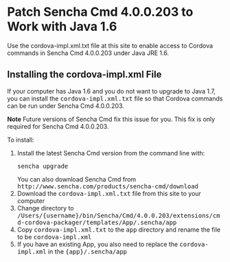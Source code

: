 # Patch Sencha Cmd 4.0.0.203 to Work with Java&nbsp;1.6

Use the cordova-impl.xml.txt file at this site to enable access to Cordova commands 
in Sencha Cmd 4.0.0.203 under Java JRE 1.6.

## Installing the cordova-impl.xml File

If your computer has Java 1.6 and you do not want to upgrade to Java 1.7, you can install the 
<tt>cordova-impl.xml.txt</tt> file so that Cordova commands can be run under Sencha Cmd 4.0.0.203. 

**Note** Future versions of Sencha Cmd fix this issue for you. This fix is only required for Sencha Cmd 4.0.0.203.

To install:

 <ol>
 <li>Install the latest Sencha Cmd version from the command line with:
 <pre>sencha upgrade</pre>
 You can also download Sencha Cmd from <tt>http://www.sencha.com/products/sencha-cmd/download</tt></li>
 <li>Download the <tt>cordova-impl.xml.txt</tt> file from this site to your computer</li>
 <li>Change directory to 
 <tt>/Users/{username}/bin/Sencha/Cmd/4.0.0.203/extensions/cmd-cordova-packager/templates/App/.sencha/app</tt></li>
 <li>Copy <tt>cordova-impl.xml.txt</tt> to the <tt>app</tt> directory and 
 rename the file to be <tt>cordova-impl.xml</tt></li>
 <li>If you have an existing App, you also need to replace the <tt>cordova-impl.xml</tt> in the 
 <tt>{app}/.sencha/app</tt></li>
 </ol>
 
 
 
